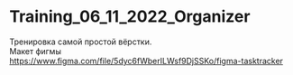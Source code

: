 # Training_06_11_2022_Organizer

Тренировка самой простой вёрстки. <br> 
Макет фигмы https://www.figma.com/file/5dyc6fWberILWsf9DjSSKo/figma-tasktracker

